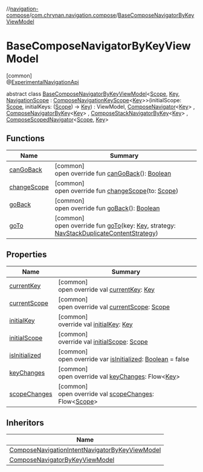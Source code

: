 //[navigation-compose](../../../index.md)/[com.chrynan.navigation.compose](../index.md)/[BaseComposeNavigatorByKeyViewModel](index.md)

# BaseComposeNavigatorByKeyViewModel

[common]\
@[ExperimentalNavigationApi](../-experimental-navigation-api/index.md)

abstract class [BaseComposeNavigatorByKeyViewModel](index.md)&lt;[Scope](index.md), [Key](index.md), [NavigationScope](index.md) : [ComposeNavigationKeyScope](../-compose-navigation-key-scope/index.md)&lt;[Key](index.md)&gt;&gt;(initialScope: [Scope](index.md), initialKeys: ([Scope](index.md)) -&gt; [Key](index.md)) : ViewModel, [ComposeNavigator](../-compose-navigator/index.md)&lt;[Key](index.md)&gt; , [ComposeNavigatorByKey](../-compose-navigator-by-key/index.md)&lt;[Key](index.md)&gt; , [ComposeStackNavigatorByKey](../-compose-stack-navigator-by-key/index.md)&lt;[Key](index.md)&gt; , [ComposeScopedNavigator](../-compose-scoped-navigator/index.md)&lt;[Scope](index.md), [Key](index.md)&gt;

## Functions

| Name | Summary |
|---|---|
| [canGoBack](can-go-back.md) | [common]<br>open override fun [canGoBack](can-go-back.md)(): [Boolean](https://kotlinlang.org/api/latest/jvm/stdlib/kotlin/-boolean/index.html) |
| [changeScope](change-scope.md) | [common]<br>open override fun [changeScope](change-scope.md)(to: [Scope](index.md)) |
| [goBack](go-back.md) | [common]<br>open override fun [goBack](go-back.md)(): [Boolean](https://kotlinlang.org/api/latest/jvm/stdlib/kotlin/-boolean/index.html) |
| [goTo](go-to.md) | [common]<br>open override fun [goTo](go-to.md)(key: [Key](index.md), strategy: [NavStackDuplicateContentStrategy](../../../../navigation-core/navigation-core/com.chrynan.navigation/-nav-stack-duplicate-content-strategy/index.md)) |

## Properties

| Name | Summary |
|---|---|
| [currentKey](current-key.md) | [common]<br>open override val [currentKey](current-key.md): [Key](index.md) |
| [currentScope](current-scope.md) | [common]<br>open override val [currentScope](current-scope.md): [Scope](index.md) |
| [initialKey](initial-key.md) | [common]<br>override val [initialKey](initial-key.md): [Key](index.md) |
| [initialScope](initial-scope.md) | [common]<br>override val [initialScope](initial-scope.md): [Scope](index.md) |
| [isInitialized](is-initialized.md) | [common]<br>open override var [isInitialized](is-initialized.md): [Boolean](https://kotlinlang.org/api/latest/jvm/stdlib/kotlin/-boolean/index.html) = false |
| [keyChanges](key-changes.md) | [common]<br>open override val [keyChanges](key-changes.md): Flow&lt;[Key](index.md)&gt; |
| [scopeChanges](scope-changes.md) | [common]<br>open override val [scopeChanges](scope-changes.md): Flow&lt;[Scope](index.md)&gt; |

## Inheritors

| Name |
|---|
| [ComposeNavigationIntentNavigatorByKeyViewModel](../-compose-navigation-intent-navigator-by-key-view-model/index.md) |
| [ComposeNavigatorByKeyViewModel](../-compose-navigator-by-key-view-model/index.md) |
